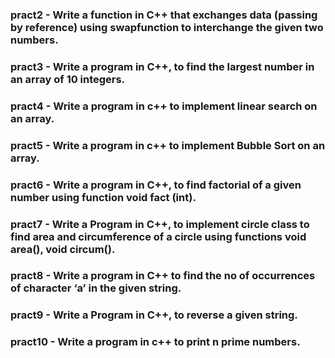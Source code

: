 ### pract2 - Write a function in C++ that exchanges data (passing by reference) using swapfunction to interchange the given two numbers.
### pract3 - Write a program in C++, to find the largest number in an array of 10 integers.
### pract4 - Write a program in c++ to implement linear search on an array.
### pract5 - Write a program in c++ to implement Bubble Sort on an array.
### pract6 - Write a program in C++, to find factorial of a given number using function void fact (int).
### pract7 - Write a Program in C++, to implement circle class to find area and circumference of a circle using functions void area(), void circum().
### pract8 - Write a program in C++ to find the no of occurrences of character ‘a’ in the given string.
### pract9 - Write a Program in C++, to reverse a given string.
### pract10 - Write a program in c++ to print n prime numbers.
